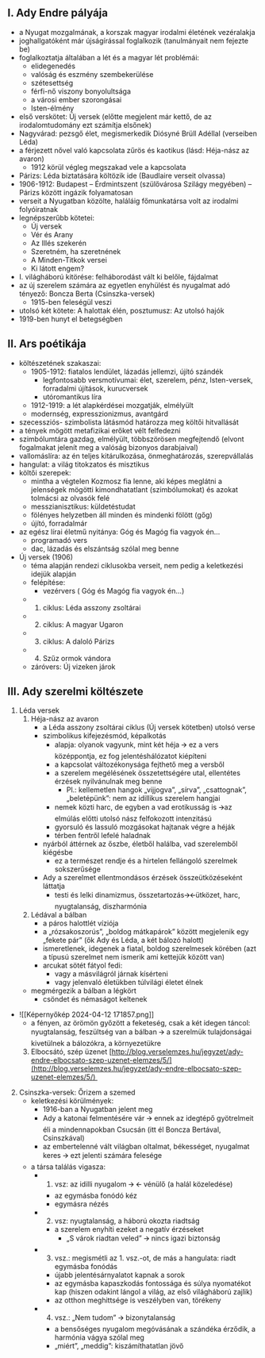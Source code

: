 ## I. Ady Endre pályája
- a Nyugat mozgalmának, a korszak magyar irodalmi életének vezéralakja
- joghallgatóként már újságírással foglalkozik (tanulmányait nem fejezte be)
- foglalkoztatja általában a lét és a magyar lét problémái:
	- elidegenedés
	- valóság és eszmény szembekerülése    
	- szétesettség    
	- férfi-nő viszony bonyolultsága
	- a városi ember szorongásai
	- Isten-élmény
- első verskötet: Új versek (előtte megjelent már kettő, de az irodalomtudomány ezt számítja elsőnek)
- Nagyvárad: pezsgő élet, megismerkedik Diósyné Brüll Adéllal (verseiben Léda)
- a férjezett nővel való kapcsolata zűrös és kaotikus (lásd: Héja-nász az avaron)
	- 1912 körül végleg megszakad vele a kapcsolata
- Párizs: Léda biztatására költözik ide (Baudlaire verseit olvassa)
- 1906-1912: Budapest – Érdmintszent (szülővárosa Szilágy megyében) – Párizs között ingázik folyamatosan    
- verseit a Nyugatban közölte, haláláig főmunkatársa volt az irodalmi folyóiratnak
- legnépszerűbb kötetei:
	- Új versek
	- Vér és Arany
	- Az Illés szekerén
	- Szeretném, ha szeretnének
	- A Minden-Titkok versei
	- Ki látott engem?
- I. világháború kitörése: felháborodást vált ki belőle, fájdalmat    
- az új szerelem számára az egyetlen enyhülést és nyugalmat adó tényező: Boncza Berta (Csinszka-versek)
	- 1915-ben feleségül veszi
- utolsó két kötete: A halottak élén, posztumusz: Az utolsó hajók    
- 1919-ben hunyt el betegségben
## II. Ars poétikája
- költészetének szakaszai:
	- 1905-1912: fiatalos lendület, lázadás jellemzi, újító szándék
		- legfontosabb versmotívumai: élet, szerelem, pénz, Isten-versek, forradalmi újítások, kurucversek    
		- utóromantikus líra
	- 1912-1919: a lét alapkérdései mozgatják, elmélyült
	- modernség, expresszionizmus, avantgárd
- szecessziós- szimbolista látásmód határozza meg költői hitvallását
- a tények mögött metafizikai erőket vélt felfedezni
- szimbólumtára gazdag, elmélyült, többszörösen megfejtendő (elvont fogalmakat jelenít meg a valóság bizonyos darabjaival)
- vallomáslíra: az én teljes kitárulkozása, önmeghatározás, szerepvállalás 
- hangulat: a világ titokzatos és misztikus    
- költői szerepek: 
	- mintha a végtelen Kozmosz fia lenne, aki képes meglátni a jelenségek mögötti kimondhatatlant (szimbólumokat) és azokat tolmácsi az olvasók felé
	- messzianisztikus: küldetéstudat
	- fölényes helyzetben áll minden és mindenki fölött (gőg)
	- újító, forradalmár
- az egész lírai életmű nyitánya: Góg és Magóg fia vagyok én…
	- programadó vers
	- dac, lázadás és elszántság szólal meg benne
- Új versek (1906)
	- téma alapján rendezi ciklusokba verseit, nem pedig a keletkezési idejük alapján
	- felépítése:
		- vezérvers ( Góg és Magóg fia vagyok én…)
	- 1. ciklus: Léda asszony zsoltárai
	- 2. ciklus: A magyar Ugaron    
	- 3. ciklus: A daloló Párizs    
	- 4. Szűz ormok vándora    
	- záróvers: Új vizeken járok
## III. Ady szerelmi költészete
1. Léda versek
	1. Héja-nász az avaron
		- a Léda asszony zsoltárai ciklus (Új versek kötetben) utolsó verse
		- szimbolikus kifejezésmód, képalkotás
			- alapja: olyanok vagyunk, mint két héja 🡪 ez a vers középpontja, ez fog jelentéshálózatot kiépíteni    
			- a kapcsolat változékonysága fejthető meg a versből
			- a szerelem megélésének összetettségére utal, ellentétes érzések nyilvánulnak meg benne
				- Pl.: kellemetlen hangok „vijjogva”, „sírva”, „csattognak”, „beletépünk”: nem az idillikus szerelem hangjai
			- nemek közti harc, de egyben a vad erotikusság is 🡪az elmúlás előtti utolsó nász felfokozott intenzitású    
			- gyorsuló és lassuló mozgásokat hajtanak végre a héják
			- térben fentről lefelé haladnak    
		- nyárból áttérnek az őszbe, életből halálba, vad szerelemből kiégésbe
			- ez a természet rendje és a hirtelen fellángoló szerelmek sokszerűsége
		- Ady a szerelmet ellentmondásos érzések összeütközéseként láttatja
			- testi és lelki dinamizmus, összetartozás🡪🡨ütközet, harc, nyugtalanság, diszharmónia
	2. Lédával a bálban
		- a páros halottlét víziója
		- a „rózsakoszorús”, „boldog mátkapárok” között megjelenik egy „fekete pár” (ők Ady és Léda, a két bálozó halott)
		- ismeretlenek, idegenek a fiatal, boldog szerelmesek körében (azt a típusú szerelmet nem ismerik ami kettejük között van)
		- arcukat sötét fátyol fedi:
			- vagy a másvilágról járnak kísérteni
			- vagy jelenvaló életükben túlvilági életet élnek
	- megmérgezik a bálban a légkört
		- csöndet és némaságot keltenek
- ![[Képernyőkép 2024-04-12 171857.png]]
	- a fényen, az örömön győzött a feketeség, csak a két idegen táncol: nyugtalanság, feszültség van a bálban 🡪 a szerelmük tulajdonságai kivetülnek a bálozókra, a környezetükre
	3. Elbocsátó, szép üzenet
[http://blog.verselemzes.hu/jegyzet/ady-endre-elbocsato-szep-uzenet-elemzes/5/](http://blog.verselemzes.hu/jegyzet/ady-endre-elbocsato-szep-uzenet-elemzes/5/) 
2. Csinszka-versek: Őrizem a szemed
	- keletkezési körülmények:
		- 1916-ban a Nyugatban jelent meg
		- Ady a katonai felmentésére vár 🡪 ennek az idegtépő gyötrelmeit éli a mindennapokban Csucsán (itt él Boncza Bertával, Csinszkával)
		- az embertelenné vált világban oltalmat, békességet, nyugalmat keres 🡪 ezt jelenti számára felesége
	- a társa találás vigasza:
		- 1. vsz: az idilli nyugalom 🡪 🡨 vénülő (a halál közeledése)
			- az egymásba fonódó kéz
			- egymásra nézés
		- 2. vsz: nyugtalanság, a háború okozta riadtság 
			- a szerelem enyhíti ezeket a negatív érzéseket
				- „S várok riadtan veled” 🡪 nincs igazi biztonság
		- 3. vsz.: megismétli az 1. vsz.-ot, de más a hangulata: riadt egymásba fonódás
			- újabb jelentésárnyalatot kapnak a sorok
			- az egymásba kapaszkodás fontossága és súlya nyomatékot kap (hiszen odakint lángol a világ, az első világháború zajlik)
			- az otthon meghittsége is veszélyben van, törékeny
		- 4. vsz.: „Nem tudom” 🡪 bizonytalanság
			- a bensőséges nyugalom megóvásának a szándéka érződik, a harmónia vágya szólal meg
			- „miért”, „meddig”: kiszámíthatatlan jövő
